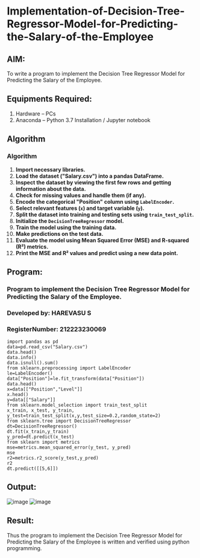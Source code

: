 # Implementation-of-Decision-Tree-Regressor-Model-for-Predicting-the-Salary-of-the-Employee

## AIM:
To write a program to implement the Decision Tree Regressor Model for Predicting the Salary of the Employee.

## Equipments Required:
1. Hardware – PCs
2. Anaconda – Python 3.7 Installation / Jupyter notebook

## Algorithm
### Algorithm

1. **Import necessary libraries.**  
2. **Load the dataset ("Salary.csv") into a pandas DataFrame.**  
3. **Inspect the dataset by viewing the first few rows and getting information about the data.**  
4. **Check for missing values and handle them (if any).**  
5. **Encode the categorical "Position" column using `LabelEncoder`.**  
6. **Select relevant features (`x`) and target variable (`y`).**  
7. **Split the dataset into training and testing sets using `train_test_split`.**  
8. **Initialize the `DecisionTreeRegressor` model.**  
9. **Train the model using the training data.**  
10. **Make predictions on the test data.**  
11. **Evaluate the model using Mean Squared Error (MSE) and R-squared (R²) metrics.**  
12. **Print the MSE and R² values and predict using a new data point.**
## Program:

### Program to implement the Decision Tree Regressor Model for Predicting the Salary of the Employee.
### Developed by: HAREVASU S
### RegisterNumber:  212223230069
```
import pandas as pd
data=pd.read_csv("Salary.csv")
data.head()
data.info()
data.isnull().sum()
from sklearn.preprocessing import LabelEncoder
le=LabelEncoder()
data["Position"]=le.fit_transform(data["Position"])
data.head()
x=data[["Position","Level"]]
x.head()
y=data[["Salary"]]
from sklearn.model_selection import train_test_split
x_train, x_test, y_train, y_test=train_test_split(x,y,test_size=0.2,random_state=2)
from sklearn.tree import DecisionTreeRegressor
dt=DecisionTreeRegressor()
dt.fit(x_train,y_train)
y_pred=dt.predict(x_test)
from sklearn import metrics
mse=metrics.mean_squared_error(y_test, y_pred)
mse
r2=metrics.r2_score(y_test,y_pred)
r2
dt.predict([[5,6]])
```

## Output:
![image](https://github.com/user-attachments/assets/50aa3fbe-3025-4a3d-a173-35dd47255696)
![image](https://github.com/user-attachments/assets/78ba988a-766e-4801-ab04-5c221871f445)




## Result:
Thus the program to implement the Decision Tree Regressor Model for Predicting the Salary of the Employee is written and verified using python programming.
